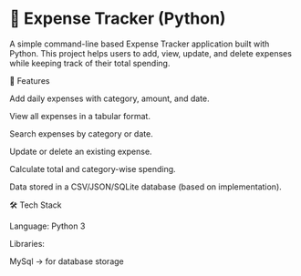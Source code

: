 # 🧾 Expense Tracker (Python)

A simple command-line based Expense Tracker application built with Python.
This project helps users to add, view, update, and delete expenses while keeping track of their total spending.

🚀 Features

Add daily expenses with category, amount, and date.

View all expenses in a tabular format.

Search expenses by category or date.

Update or delete an existing expense.

Calculate total and category-wise spending.

Data stored in a CSV/JSON/SQLite database (based on implementation).

🛠️ Tech Stack

Language: Python 3

Libraries:

MySql → for database storage